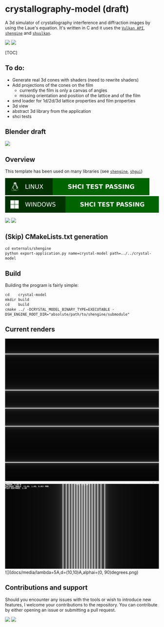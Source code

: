 # crystallography-model (draft)

A 3d simulator of crystallography interference and diffraction images by using the Laue's equation. It's written in C and it uses the [`Vulkan API`](https://www.vulkan.org), [`shengine`](https://mrsinho.github.io/shengine-docs) and [`shvulkan`](https://github.com/mrsinho/shvulkan).

![](https://img.shields.io/badge/Sinho_softworks-FFBF00?style=for-the-badge&logo=&logoColor=white&labelColor=990042)
[![](https://img.shields.io/badge/GitHub_repository-000000?style=for-the-badge&logo=github&logoColor=white)](https://github.com/mrsinho/crystallography-model)

[TOC]

## To do:

* Generate real 3d cones with shaders (need to rewrite shaders)
* Add projections of the cones on the film
    * currently the film is only a canvas of angles
    * missing orientation and position of the lattice and of the film
* smd loader for 1d/2d/3d lattice properties and film properties
* 3d view
* abstract 3d library from the application
* shci tests

## Blender draft
    
<img src="docs/media/d=2lambda.png" width="200"/>

## Overview

This template has been used on many libraries (see [`shengine`](https://mrsinho.github.io/shengine-docs), [`shgui`](https://mrsinho.github.io/shgui-docs))

![](.shci/linux/linux-exit-code.svg)
![](.shci/windows/windows-exit-code.svg)

![](https://img.shields.io/badge/Written_in_C-FFBF00?style=for-the-badge&logo=c&logoColor=white&labelColor=FFA000#.svg)
![](https://img.shields.io/badge/Compatible_with_C%2b%2b-FFBF00?style=for-the-badge&logo=c%2b%2b&logoColor=white&labelColor=FFA000#.svg)


## (Skip) CMakeLists.txt generation

```shell
cd externals/shengine
python export-application.py name=crystal-model path=../../crystal-model
```

## Build

Building the program is fairly simple:

```shell
cd    crystal-model
mkdir build
cd    build
cmake ../ -DCRYSTAL_MODEL_BINARY_TYPE=EXECUTABLE -DSH_ENGINE_ROOT_DIR="absolute/path/to/shengine/submodule"
```

## Current renders

![](docs/media/lambda=5A,d=10A,alphai=90degrees.png)
![](docs/media/lambda=1A,d=10A,alphai=90degrees.png)
![](docs/media/lambda=5A,d=(10,10)A,alphai=(0, 90)degrees.png)

## Contributions and support

Should you encounter any issues with the tools or wish to introduce new features, I welcome your contributions to the repository. You can contribute by either opening an issue or submitting a pull request.


[![](https://img.shields.io/badge/Buy_Me_A_Coffee-FFDD00?style=for-the-badge&logo=buy-me-a-coffee&logoColor=black)](https://www.buymeacoffee.com/mrsinho)
![](https://img.shields.io/badge/Sinho_softworks-FFBF00?style=for-the-badge&logo=&logoColor=white&labelColor=990042)
